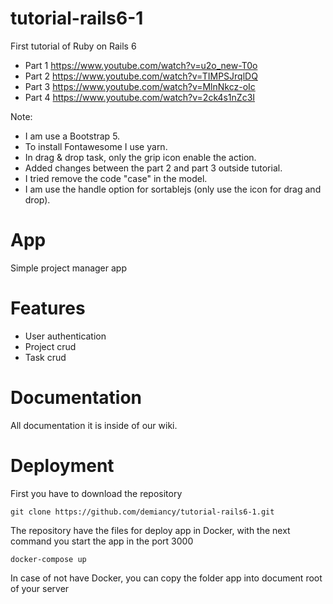 # tutorial-rails6-1
First tutorial of Ruby on Rails 6  
* Part 1 https://www.youtube.com/watch?v=u2o_new-T0o
* Part 2 https://www.youtube.com/watch?v=TIMPSJrqlDQ
* Part 3 https://www.youtube.com/watch?v=MlnNkcz-oIc
* Part 4 https://www.youtube.com/watch?v=2ck4s1nZc3I

Note: 
* I am use a Bootstrap 5.
* To install Fontawesome I use yarn.
* In drag & drop task, only the grip icon enable the action.
* Added changes between the part 2 and part 3 outside tutorial.
* I tried remove the code "case" in the model.
* I am use the handle option for sortablejs (only use the icon for drag and drop).

# App
Simple project manager app

# Features
* User authentication
* Project crud
* Task crud

# Documentation

All documentation it is inside of our wiki.

# Deployment

First you have to download the repository 

    git clone https://github.com/demiancy/tutorial-rails6-1.git

The repository have the files for deploy app in Docker, with the next command you start the app in the port 3000

    docker-compose up

In case of not have Docker, you can copy the folder app into document root of your server

   
